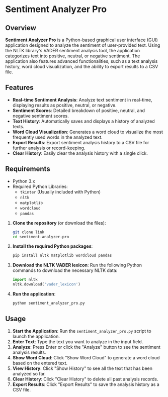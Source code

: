 # Sentiment Analyzer Pro

## Overview
**Sentiment Analyzer Pro** is a Python-based graphical user interface (GUI) application designed to analyze the sentiment of user-provided text. Using the NLTK library's VADER sentiment analysis tool, the application categorizes text into positive, neutral, or negative sentiment. The application also features advanced functionalities, such as a text analysis history, word cloud visualization, and the ability to export results to a CSV file.

## Features

- **Real-time Sentiment Analysis**: Analyze text sentiment in real-time, displaying results as positive, neutral, or negative.
- **Sentiment Scores**: Detailed breakdown of positive, neutral, and negative sentiment scores.
- **Text History**: Automatically saves and displays a history of analyzed texts.
- **Word Cloud Visualization**: Generates a word cloud to visualize the most frequently used words in the analyzed text.
- **Export Results**: Export sentiment analysis history to a CSV file for further analysis or record-keeping.
- **Clear History**: Easily clear the analysis history with a single click.

## Requirements

- Python 3.x
- Required Python Libraries:
  - `tkinter` (Usually included with Python)
  - `nltk`
  - `matplotlib`
  - `wordcloud`
  - `pandas`


1. **Clone the repository** (or download the files):
   ```bash
   git clone link
   cd sentiment-analyzer-pro
   ```

2. **Install the required Python packages**:
   ```bash
   pip install nltk matplotlib wordcloud pandas
   ```

3. **Download the NLTK VADER lexicon**:
   Run the following Python commands to download the necessary NLTK data:
   ```python
   import nltk
   nltk.download('vader_lexicon')
   ```

4. **Run the application**:
   ```bash
   python sentiment_analyzer_pro.py
   ```

## Usage

1. **Start the Application**: Run the `sentiment_analyzer_pro.py` script to launch the application.
2. **Enter Text**: Type the text you want to analyze in the input field.
3. **Analyze**: Press Enter or click the "Analyze" button to see the sentiment analysis results.
4. **Show Word Cloud**: Click "Show Word Cloud" to generate a word cloud based on the entered text.
5. **View History**: Click "Show History" to see all the text that has been analyzed so far.
6. **Clear History**: Click "Clear History" to delete all past analysis records.
7. **Export Results**: Click "Export Results" to save the analysis history as a CSV file.


